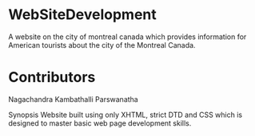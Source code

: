 # WebSiteDevelopment
A website on the city of montreal canada which provides information for American tourists about the city of the Montreal Canada.

# Contributors
Nagachandra Kambathalli Parswanatha

Synopsis
Website built using only XHTML, strict DTD and CSS which is designed to master basic web page development skills.
